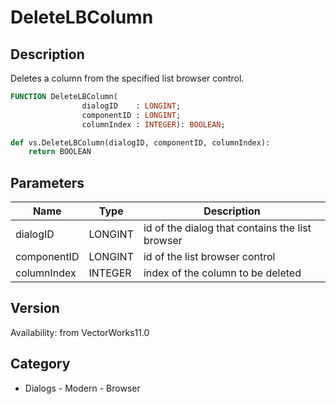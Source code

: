 # DeleteLBColumn

## Description
Deletes a column from the specified list browser control.

```pascal
FUNCTION DeleteLBColumn(
				dialogID    : LONGINT;
				componentID : LONGINT;
				columnIndex : INTEGER): BOOLEAN;
```

```python
def vs.DeleteLBColumn(dialogID, componentID, columnIndex):
    return BOOLEAN
```

## Parameters
|Name|Type|Description|
|---|---|---|
|dialogID|LONGINT|id of the dialog that contains the list browser|
|componentID|LONGINT|id of the list browser control|
|columnIndex|INTEGER|index of the column to be deleted|

## Version
Availability: from VectorWorks11.0

## Category
* Dialogs - Modern - Browser

